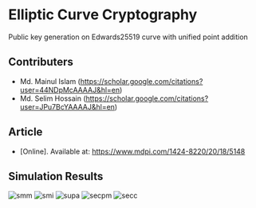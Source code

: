 # Elliptic Curve Cryptography
 Public key generation on Edwards25519 curve with unified point addition
 ## Contributers
 * Md. Mainul Islam (https://scholar.google.com/citations?user=44NDpMcAAAAJ&hl=en)
 * Md. Selim Hossain (https://scholar.google.com/citations?user=JPu7BcYAAAAJ&hl=en)
 ## Article
 * [Online]. Available at: https://www.mdpi.com/1424-8220/20/18/5148
 ## Simulation Results
![smm](https://user-images.githubusercontent.com/46838967/133049764-fea3f9b1-b386-4cf3-8623-96ca6a0c843b.png)
![smi](https://user-images.githubusercontent.com/46838967/133049781-ee042c4d-e10e-4a1d-b480-9c25851268d4.png)
![supa](https://user-images.githubusercontent.com/46838967/133049802-6f79a40b-e8c8-4604-95b5-bbf496581a17.png)
![secpm](https://user-images.githubusercontent.com/46838967/133049820-4fa3a01b-6187-435b-99eb-7acbd683c3f8.png)
![secc](https://user-images.githubusercontent.com/46838967/133049839-a2516c7c-5c91-4ec8-a9ab-039360a91165.png)


 
